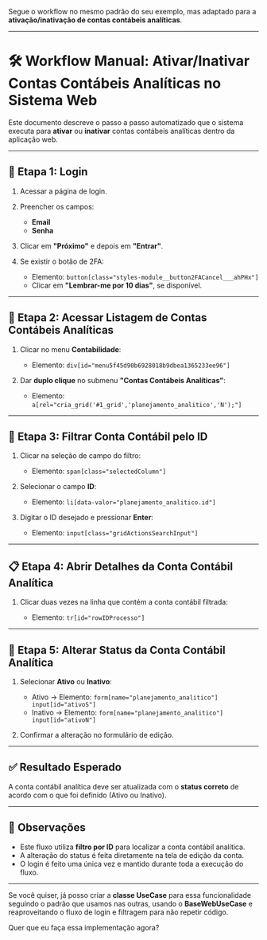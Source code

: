 Segue o workflow no mesmo padrão do seu exemplo, mas adaptado para a **ativação/inativação de contas contábeis analíticas**.

---

# 🛠️ Workflow Manual: Ativar/Inativar Contas Contábeis Analíticas no Sistema Web

Este documento descreve o passo a passo automatizado que o sistema executa para **ativar** ou **inativar** contas contábeis analíticas dentro da aplicação web.

---

## 🔐 Etapa 1: Login

1. Acessar a página de login.
2. Preencher os campos:

   * **Email**
   * **Senha**
3. Clicar em **"Próximo"** e depois em **"Entrar"**.
4. Se existir o botão de 2FA:

   * Elemento: `button[class="styles-module__button2FACancel___ahPHx"]`
   * Clicar em **"Lembrar-me por 10 dias"**, se disponível.

---

## 📂 Etapa 2: Acessar Listagem de Contas Contábeis Analíticas

1. Clicar no menu **Contabilidade**:

   * Elemento: `div[id="menu5f45d90b6928018b9dbea1365233ee96"]`
2. Dar **duplo clique** no submenu **"Contas Contábeis Analíticas"**:

   * Elemento: `a[rel="cria_grid('#1_grid','planejamento_analitico','N');"]`

---

## 🔎 Etapa 3: Filtrar Conta Contábil pelo ID

1. Clicar na seleção de campo do filtro:

   * Elemento: `span[class="selectedColumn"]`
2. Selecionar o campo **ID**:

   * Elemento: `li[data-valor="planejamento_analitico.id"]`
3. Digitar o ID desejado e pressionar **Enter**:

   * Elemento: `input[class="gridActionsSearchInput"]`

---

## 📋 Etapa 4: Abrir Detalhes da Conta Contábil Analítica

1. Clicar duas vezes na linha que contém a conta contábil filtrada:

   * Elemento: `tr[id="rowIDProcesso"]`

---

## 📝 Etapa 5: Alterar Status da Conta Contábil Analítica

1. Selecionar **Ativo** ou **Inativo**:

   * Ativo → Elemento: `form[name="planejamento_analitico"] input[id="ativoS"]`
   * Inativo → Elemento: `form[name="planejamento_analitico"] input[id="ativoN"]`
2. Confirmar a alteração no formulário de edição.

---

## ✅ Resultado Esperado

A conta contábil analítica deve ser atualizada com o **status correto** de acordo com o que foi definido (Ativo ou Inativo).

---

## 📌 Observações

* Este fluxo utiliza **filtro por ID** para localizar a conta contábil analítica.
* A alteração do status é feita diretamente na tela de edição da conta.
* O login é feito uma única vez e mantido durante toda a execução do fluxo.

---

Se você quiser, já posso criar a **classe UseCase** para essa funcionalidade seguindo o padrão que usamos nas outras, usando o **BaseWebUseCase** e reaproveitando o fluxo de login e filtragem para não repetir código.

Quer que eu faça essa implementação agora?
